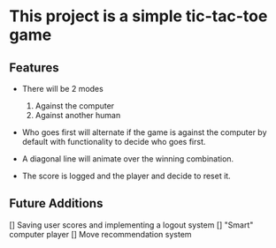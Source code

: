 # This project is a simple tic-tac-toe game

## Features

* There will be 2 modes
	1) Against the computer
	2) Against another human

* Who goes first will alternate if the game is against the computer by default with functionality to decide who goes first.
* A diagonal line will animate over the winning combination.
* The score is logged and the player and decide to reset it.

## Future Additions

[] Saving user scores and implementing a logout system
[] "Smart" computer player
[] Move recommendation system